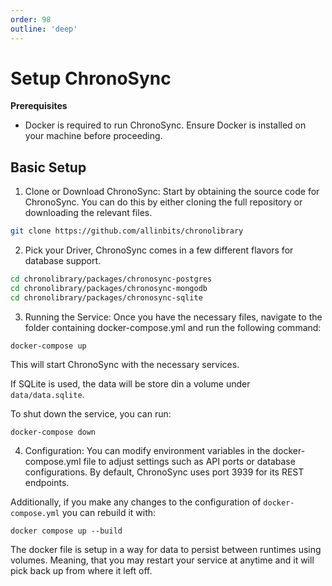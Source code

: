 ```yaml
---
order: 98
outline: 'deep'
---
```


# Setup ChronoSync

**Prerequisites**

- Docker is required to run ChronoSync. Ensure Docker is installed on your machine before proceeding.

## Basic Setup

1. Clone or Download ChronoSync: Start by obtaining the source code for ChronoSync. You can do this by either cloning the full repository or downloading the relevant files.

```sh
git clone https://github.com/allinbits/chronolibrary
```

2. Pick your Driver, ChronoSync comes in a few different flavors for database support.

```sh
cd chronolibrary/packages/chronosync-postgres
cd chronolibrary/packages/chronosync-mongodb
cd chronolibrary/packages/chronosync-sqlite
```

3. Running the Service: Once you have the necessary files, navigate to the folder containing docker-compose.yml and run the following command:

```
docker-compose up
```

This will start ChronoSync with the necessary services.

If SQLite is used, the data will be store din a volume under `data/data.sqlite`.

To shut down the service, you can run:

```
docker-compose down
```

4. Configuration: You can modify environment variables in the docker-compose.yml file to adjust settings such as API ports or database configurations. By default, ChronoSync uses port 3939 for its REST endpoints.

Additionally, if you make any changes to the configuration of `docker-compose.yml` you can rebuild it with:

```
docker compose up --build
```

The docker file is setup in a way for data to persist between runtimes using volumes. Meaning, that you may restart your service at anytime and it will pick back up from where it left off.


